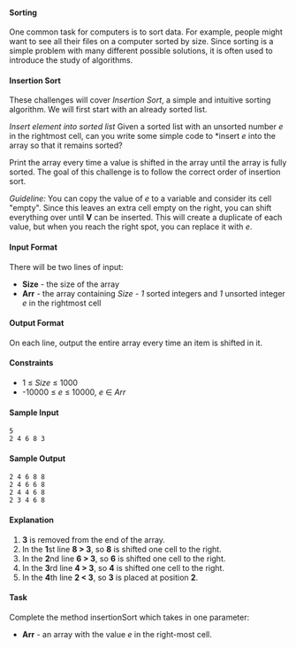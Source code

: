 #### Sorting
One common task for computers is to sort data. For example, people might want to see all their files on a computer sorted by size. Since sorting is a simple problem with many different possible solutions, it is often used to introduce the study of algorithms.

#### Insertion Sort
These challenges will cover *Insertion Sort*, a simple and intuitive sorting algorithm. We will first start with an already sorted list.

*Insert element into sorted list*
Given a sorted list with an unsorted number *e* in the rightmost cell, can you write some simple code to *insert *e* into the array so that it remains sorted?

Print the array every time a value is shifted in the array until the array is fully sorted. The goal of this challenge is to follow the correct order of insertion sort.

*Guideline:* You can copy the value of *e* to a variable and consider its cell "empty". Since this leaves an extra cell empty on the right, you can shift everything over until **V** can be inserted. This will create a duplicate of each value, but when you reach the right spot, you can replace it with *e*.

#### Input Format
 
There will be two lines of input:

* **Size** - the size of the array
* **Arr** - the array containing *Size - 1* sorted integers and *1* unsorted integer *e* in the rightmost cell

#### Output Format
 
On each line, output the entire array every time an item is shifted in it.

#### Constraints 

* 1 ≤ *Size* ≤ 1000
* -10000 ≤ *e* ≤ 10000, *e* ∈ *Arr*

#### Sample Input

    5
    2 4 6 8 3

#### Sample Output

    2 4 6 8 8 
    2 4 6 6 8 
    2 4 4 6 8 
    2 3 4 6 8
 
#### Explanation

1. **3** is removed from the end of the array.
2. In the **1**st line **8 > 3**, so **8** is shifted one cell to the right. 
3. In the **2**nd line **6 > 3**, so **6** is shifted one cell to the right. 
4. In the **3**rd line **4 > 3**, so **4** is shifted one cell to the right. 
5. In the **4**th line **2 < 3**, so **3** is placed at position **2**.

#### Task

Complete the method insertionSort which takes in one parameter:

 * **Arr** - an array with the value *e* in the right-most cell.
